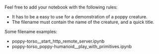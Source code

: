 Feel free to add your notebook with the following rules:
* It has to be a easy to use for a demonstration of a poppy creature. 
* The filename must contain the name of the creature, and a quick title.

Some filename examples: 
* poppy-torso__start_http_remote_server.ipynb
* poppy-torso_poppy-humanoid__play_with_primitives.ipynb
